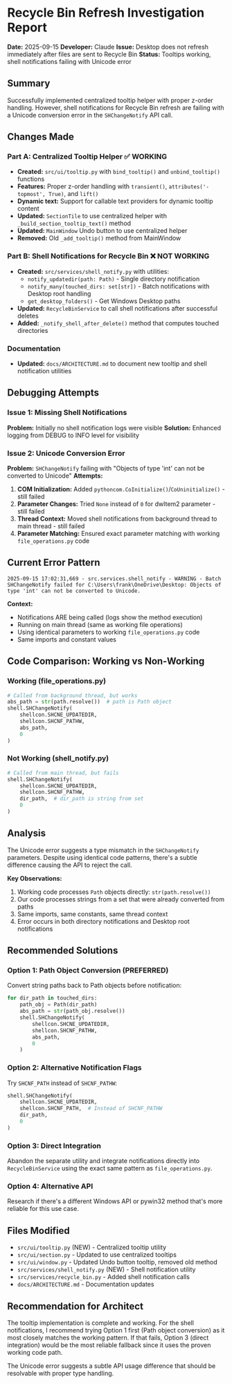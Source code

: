 # Recycle Bin Refresh Investigation Report

**Date:** 2025-09-15
**Developer:** Claude
**Issue:** Desktop does not refresh immediately after files are sent to Recycle Bin
**Status:** Tooltips working, shell notifications failing with Unicode error

## Summary

Successfully implemented centralized tooltip helper with proper z-order handling. However, shell notifications for Recycle Bin refresh are failing with a Unicode conversion error in the `SHChangeNotify` API call.

## Changes Made

### Part A: Centralized Tooltip Helper ✅ WORKING
- **Created:** `src/ui/tooltip.py` with `bind_tooltip()` and `unbind_tooltip()` functions
- **Features:** Proper z-order handling with `transient()`, `attributes('-topmost', True)`, and `lift()`
- **Dynamic text:** Support for callable text providers for dynamic tooltip content
- **Updated:** `SectionTile` to use centralized helper with `_build_section_tooltip_text()` method
- **Updated:** `MainWindow` Undo button to use centralized helper
- **Removed:** Old `_add_tooltip()` method from MainWindow

### Part B: Shell Notifications for Recycle Bin ❌ NOT WORKING
- **Created:** `src/services/shell_notify.py` with utilities:
  - `notify_updatedir(path: Path)` - Single directory notification
  - `notify_many(touched_dirs: set[str])` - Batch notifications with Desktop root handling
  - `get_desktop_folders()` - Get Windows Desktop paths
- **Updated:** `RecycleBinService` to call shell notifications after successful deletes
- **Added:** `_notify_shell_after_delete()` method that computes touched directories

### Documentation
- **Updated:** `docs/ARCHITECTURE.md` to document new tooltip and shell notification utilities

## Debugging Attempts

### Issue 1: Missing Shell Notifications
**Problem:** Initially no shell notification logs were visible
**Solution:** Enhanced logging from DEBUG to INFO level for visibility

### Issue 2: Unicode Conversion Error
**Problem:** `SHChangeNotify` failing with "Objects of type 'int' can not be converted to Unicode"
**Attempts:**
1. **COM Initialization:** Added `pythoncom.CoInitialize()`/`CoUninitialize()` - still failed
2. **Parameter Changes:** Tried `None` instead of `0` for dwItem2 parameter - still failed
3. **Thread Context:** Moved shell notifications from background thread to main thread - still failed
4. **Parameter Matching:** Ensured exact parameter matching with working `file_operations.py` code

## Current Error Pattern

```
2025-09-15 17:02:31,669 - src.services.shell_notify - WARNING - Batch SHChangeNotify failed for C:\Users\frank\OneDrive\Desktop: Objects of type 'int' can not be converted to Unicode.
```

**Context:**
- Notifications ARE being called (logs show the method execution)
- Running on main thread (same as working file operations)
- Using identical parameters to working `file_operations.py` code
- Same imports and constant values

## Code Comparison: Working vs Non-Working

### Working (file_operations.py)
```python
# Called from background thread, but works
abs_path = str(path.resolve())  # path is Path object
shell.SHChangeNotify(
    shellcon.SHCNE_UPDATEDIR,
    shellcon.SHCNF_PATHW,
    abs_path,
    0
)
```

### Not Working (shell_notify.py)
```python
# Called from main thread, but fails
shell.SHChangeNotify(
    shellcon.SHCNE_UPDATEDIR,
    shellcon.SHCNF_PATHW,
    dir_path,  # dir_path is string from set
    0
)
```

## Analysis

The Unicode error suggests a type mismatch in the `SHChangeNotify` parameters. Despite using identical code patterns, there's a subtle difference causing the API to reject the call.

**Key Observations:**
1. Working code processes `Path` objects directly: `str(path.resolve())`
2. Our code processes strings from a set that were already converted from paths
3. Same imports, same constants, same thread context
4. Error occurs in both directory notifications and Desktop root notifications

## Recommended Solutions

### Option 1: Path Object Conversion (PREFERRED)
Convert string paths back to Path objects before notification:
```python
for dir_path in touched_dirs:
    path_obj = Path(dir_path)
    abs_path = str(path_obj.resolve())
    shell.SHChangeNotify(
        shellcon.SHCNE_UPDATEDIR,
        shellcon.SHCNF_PATHW,
        abs_path,
        0
    )
```

### Option 2: Alternative Notification Flags
Try `SHCNF_PATH` instead of `SHCNF_PATHW`:
```python
shell.SHChangeNotify(
    shellcon.SHCNE_UPDATEDIR,
    shellcon.SHCNF_PATH,  # Instead of SHCNF_PATHW
    dir_path,
    0
)
```

### Option 3: Direct Integration
Abandon the separate utility and integrate notifications directly into `RecycleBinService` using the exact same pattern as `file_operations.py`.

### Option 4: Alternative API
Research if there's a different Windows API or pywin32 method that's more reliable for this use case.

## Files Modified

- `src/ui/tooltip.py` (NEW) - Centralized tooltip utility
- `src/ui/section.py` - Updated to use centralized tooltips
- `src/ui/window.py` - Updated Undo button tooltip, removed old method
- `src/services/shell_notify.py` (NEW) - Shell notification utility
- `src/services/recycle_bin.py` - Added shell notification calls
- `docs/ARCHITECTURE.md` - Documentation updates

## Recommendation for Architect

The tooltip implementation is complete and working. For the shell notifications, I recommend trying Option 1 first (Path object conversion) as it most closely matches the working pattern. If that fails, Option 3 (direct integration) would be the most reliable fallback since it uses the proven working code path.

The Unicode error suggests a subtle API usage difference that should be resolvable with proper type handling.